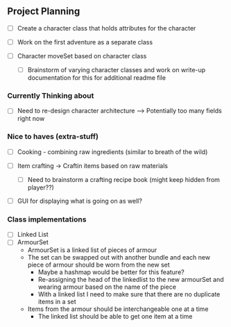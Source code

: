 ## Project Planning
- [ ] Create a character class that holds attributes for the character

- [ ] Work on the first adventure as a separate class

- [ ] Character moveSet based on character class 
    - [ ] Brainstorm of varying character classes and work on write-up documentation for this for additional readme file


### Currently Thinking about
- [ ] Need to re-design character architecture --> Potentially too many fields right now

### Nice to haves (extra-stuff)
- [ ] Cooking - combining raw ingredients (similar to breath of the wild)
- [ ] Item crafting -> Craftin items based on raw materials
    - [ ] Need to brainstorm a crafting recipe book (might keep hidden from player??)
- [ ] GUI for displaying what is going on as well?



### Class implementations
- [ ] Linked List
- [ ] ArmourSet
    - ArmourSet is a linked list of pieces of armour
    - The set can be swapped out with another bundle and each new piece of armour should be worn from the new set
        - Maybe a hashmap would be better for this feature?
        - Re-assigning the head of the linkedlist to the new armourSet and wearing armour based on the name of the piece
        - With a linked list I need to make sure that there are no duplicate items in a set
    - Items from the armour should be interchangeable one at a time
        - The linked list should be able to get one item at a time